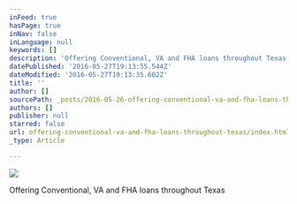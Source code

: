 ```yaml
---
inFeed: true
hasPage: true
inNav: false
inLanguage: null
keywords: []
description: 'Offering Conventional, VA and FHA loans throughout Texas'
datePublished: '2016-05-27T19:13:55.544Z'
dateModified: '2016-05-27T19:13:35.602Z'
title: ''
author: []
sourcePath: _posts/2016-05-26-offering-conventional-va-and-fha-loans-throughout-texas.md
authors: []
publisher: null
starred: false
url: offering-conventional-va-and-fha-loans-throughout-texas/index.html
_type: Article

---
```

![](https://the-grid-user-content.s3-us-west-2.amazonaws.com/39f5ab7b-a2ce-4b02-8397-c923672c77d7.jpg)

Offering Conventional, VA and FHA loans throughout Texas